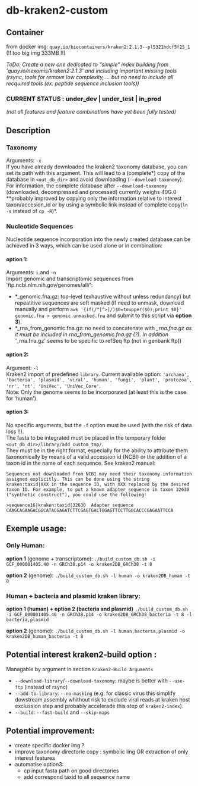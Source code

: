 # db-kraken2-custom

## Container
from docker img: `quay.io/biocontainers/kraken2:2.1.3--pl5321hdcf5f25_1` (!! too big img 333MB !!)

*ToDo: Create a new one dedicated to "simple" index building from 'quay.io/nexomis/kraken2:2.1.3' and including important missing tools (rsync, tools for remove low complexity, ... but no need to include all recquired tools (ex: peptide sequence inclusion tools))*

### CURRENT STATUS : ~~under_dev~~ | under_test | ~~in_prod~~
*(not all features and feature combinations have yet been fully tested)*

## Description
### Taxonomy
Arguments: `-x`  
If you have already downloaded the kraken2 taxonomy database, you can set its path with this argument. This will lead to a (complete*) copy of the database in `<out_db_dir>` and avoid downloading (`--download-taxonomy`).  
For information, the complete database after `--download-taxonomy` (downloaded, decompressed and processed) currently weighs 40G.0
**probably improved by copying only the information relative to interest taxon/accesion_id or by using a symbolic link instead of complete copy(`ln -s` instead of `cp -R`)*.

### Nucleotide Sequences
Nucleotide sequence incorporation into the newly created database can be achieved in 3 ways, which can be used alone or in combination:
#### option 1:
Arguments: `i` and `-n`  
Import genomic and transcriptomic sequences from 'ftp.ncbi.nlm.nih.gov/genomes/all/':
 - *_genomic.fna.gz: top-level (exhaustive without unless redundancy) but repeatitive sequences are soft masked (if need to unmask, download manually and perform `awk '{if(/^[^>]/)$0=toupper($0);print $0}' genomic.fna > genomic.unmasked.fna` and submit to this script via **option 3**).
 - *_rna_from_genomic.fna.gz: no need to concatenate with *_rna.fna.gz as it must be included in rna_from_genomic.fna.gz (?). In addition '*_rna.fna.gz' seems to be specific to refSeq ftp (not in genbank ftp))

#### option 2:
Argument: `-l`  
Kraken2 import of predefined `library`. Current available option: `'archaea', 'bacteria', 'plasmid', 'viral', 'human', 'fungi', 'plant', 'protozoa', 'nr', 'nt', 'UniVec', 'UniVec_Core'`.  
Note: Only the genome seems to be incorporated (at least this is the case for 'human').

#### option 3:
No specific arguments, but the `-f` option must be used (with the risk of data loss !!).  
The fasta to be integrated must be placed in the temporary folder `<out_db_dir>/library/add_custom_tmp/`.  
They must be in the right format, especially for the ability to attribute them taxonomically by means of a valid accession id (NCBI) or the addition of a taxon id in the name of each sequence. See kraken2 manual:
```
Sequences not downloaded from NCBI may need their taxonomy information assigned explicitly. This can be done using the string kraken:taxid|XXX in the sequence ID, with XXX replaced by the desired taxon ID. For example, to put a known adapter sequence in taxon 32630 ("synthetic construct"), you could use the following:

>sequence16|kraken:taxid|32630  Adapter sequence
CAAGCAGAAGACGGCATACGAGATCTTCGAGTGACTGGAGTTCCTTGGCACCCGAGAATTCCA
```

## Exemple usage:
### Only Human:
**option 1** (genome + transcriptome): 
`./build_custom_db.sh -i GCF_000001405.40 -n GRCh38.p14 -o kraken2DB_GRCh38 -t 8`

**option 2** (genome):
`./build_custom_db.sh -l human -o kraken2DB_human -t 8`

### Human + bacteria and plasmid kraken library:
**option 1 (human) + option 2 (bacteria and plasmid)**
`./build_custom_db.sh -i GCF_000001405.40 -n GRCh38.p14 -o kraken2DB_GRCh38_bacteria -t 8 -l bacteria,plasmid`

**option 2** (genome):
`./build_custom_db.sh -l human,bacteria,plasmid -o kraken2DB_human_bacteria -t 8`

## Potential interest kraken2-build option :
Managable by argument in section `Kraken2-Build Arguments`
 - `--download-library`/`--download-taxonomy`: maybe is better with `--use-ftp` (instead of rsync) 
 - `--add-to-library`: `--no-masking` (e.g: for classic virus this simplify dowstream assembly whithout risk to exclude viral reads at kraken host exclussion step and probably accelerade this step of `kraken2-index`).
 - `--build`: `--fast-build` and `--skip-maps`


## Potential improvement:
 - create specific docker img ?
 - improve taxonomy directorie copy : symbolic ling OR extraction of only interest features
 - automatise option3:
   - cp input fasta path on good directories
   - add correspond taxid to all sequence name